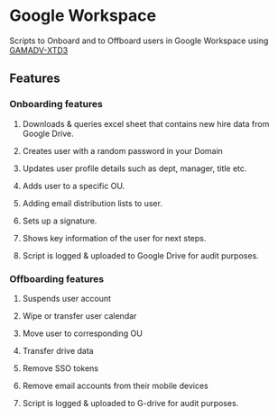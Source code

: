 # Google Workspace

Scripts to Onboard and to Offboard users in Google Workspace using [GAMADV-XTD3](https://github.com/taers232c/GAMADV-XTD3)

## Features

### Onboarding features

1. Downloads & queries excel sheet that contains new hire data from Google Drive.

2. Creates user with a random password in your Domain

3. Updates user profile details such as dept, manager, title etc.

4. Adds user to a specific OU.

5. Adding email distribution lists to user.

6. Sets up a signature.

7. Shows key information of the user for next steps.

8. Script is logged & uploaded to Google Drive for audit purposes.

### Offboarding features

1. Suspends user account

2. Wipe or transfer user calendar

3. Move user to corresponding OU

4. Transfer drive data

5. Remove SSO tokens

6. Remove email accounts from their mobile devices

7. Script is logged & uploaded to G-drive for audit purposes.
